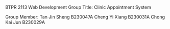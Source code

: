 BTPR 2113 Web Development
Group Title: Clinic Appointment System 

Group Member:
Tan Jin Sheng     B230047A
Cheng Yi Xiang    B230031A
Chong Kai Jun     B230029A
